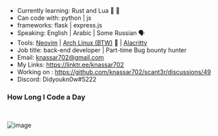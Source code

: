 * Currently learning: Rust and Lua 🦀 👾 
* Can code with: python | js
* frameworks: flask | express.js
* Speaking: English | Arabic | Some Russian 🗣️
* Tools: [Neovim](https://github.com/knassar702/vimrc) | [Arch Linux (BTW)](https://archlinux.org/) 🐧 | [Alacritty](https://github.com/alacritty/alacritty)
* Job title: back-end developer | Part-time Bug bounty hunter
* Email: knassar702@gmail.com
* My Links: https://linktr.ee/knassar702
* Working on : https://github.com/knassar702/scant3r/discussions/49
* Discord: Didyoukn0w#5222


###  How Long I Code a Day

<br>

![image](https://user-images.githubusercontent.com/45688522/170826121-4268bfee-d3a7-4159-8347-fca40a38b7df.png)

